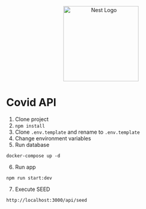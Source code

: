 <p align="center">
  <a href="http://nestjs.com/" target="blank"><img src="https://nestjs.com/img/logo-small.svg" width="200" alt="Nest Logo" /></a>
</p>

# Covid API

1. Clone project
2. `npm install`
3. Clone `.env.template` and rename to `.env.template`
4. Change environment variables
5. Run database

```
docker-compose up -d
```

6. Run app

```
npm run start:dev
```

7. Execute SEED

```
http://localhost:3000/api/seed
```
